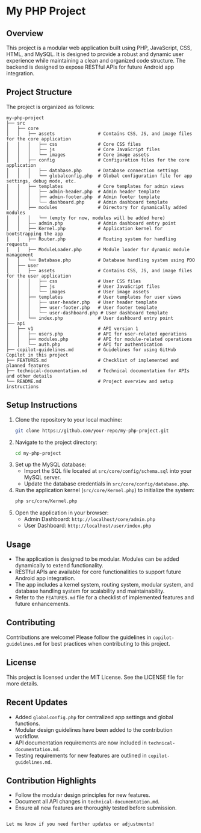 # My PHP Project

## Overview
This project is a modular web application built using PHP, JavaScript, CSS, HTML, and MySQL. It is designed to provide a robust and dynamic user experience while maintaining a clean and organized code structure. The backend is designed to expose RESTful APIs for future Android app integration.

## Project Structure
The project is organized as follows:

```
my-php-project
├── src
│   ├── core
│   │   ├── assets                # Contains CSS, JS, and image files for the core application
│   │   │   ├── css               # Core CSS files
│   │   │   ├── js                # Core JavaScript files
│   │   │   └── images            # Core image assets
│   │   ├── config                # Configuration files for the core application
│   │   │   ├── database.php      # Database connection settings
│   │   │   └── globalconfig.php  # Global configuration file for app settings, debug mode, etc.
│   │   ├── templates             # Core templates for admin views
│   │   │   ├── admin-header.php  # Admin header template
│   │   │   ├── admin-footer.php  # Admin footer template
│   │   │   └── dashboard.php     # Admin dashboard template
│   │   ├── modules               # Directory for dynamically added modules
│   │   │   └── (empty for now, modules will be added here)
│   │   ├── admin.php             # Admin dashboard entry point
│   │   ├── Kernel.php            # Application kernel for bootstrapping the app
│   │   ├── Router.php            # Routing system for handling requests
│   │   ├── ModuleLoader.php      # Module loader for dynamic module management
│   │   └── Database.php          # Database handling system using PDO
│   ├── user
│   │   ├── assets                # Contains CSS, JS, and image files for the user application
│   │   │   ├── css               # User CSS files
│   │   │   ├── js                # User JavaScript files
│   │   │   └── images            # User image assets
│   │   ├── templates             # User templates for user views
│   │   │   ├── user-header.php   # User header template
│   │   │   ├── user-footer.php   # User footer template
│   │   │   └── user-dashboard.php # User dashboard template
│   │   └── index.php             # User dashboard entry point
├── api
│   ├── v1                        # API version 1
│   │   ├── users.php             # API for user-related operations
│   │   ├── modules.php           # API for module-related operations
│   │   └── auth.php              # API for authentication
├── copilot-guidelines.md         # Guidelines for using GitHub Copilot in this project
├── FEATURES.md                   # Checklist of implemented and planned features
├── technical-documentation.md    # Technical documentation for APIs and other details
└── README.md                     # Project overview and setup instructions
```

## Setup Instructions
1. Clone the repository to your local machine:
   ```bash
   git clone https://github.com/your-repo/my-php-project.git
   ```
2. Navigate to the project directory:
   ```bash
   cd my-php-project
   ```
3. Set up the MySQL database:
   - Import the SQL file located at `src/core/config/schema.sql` into your MySQL server.
   - Update the database credentials in `src/core/config/database.php`.
4. Run the application kernel (`src/core/Kernel.php`) to initialize the system:
   ```bash
   php src/core/Kernel.php
   ```
5. Open the application in your browser:
   - Admin Dashboard: `http://localhost/core/admin.php`
   - User Dashboard: `http://localhost/user/index.php`

## Usage
- The application is designed to be modular. Modules can be added dynamically to extend functionality.
- RESTful APIs are available for core functionalities to support future Android app integration.
- The app includes a kernel system, routing system, modular system, and database handling system for scalability and maintainability.
- Refer to the `FEATURES.md` file for a checklist of implemented features and future enhancements.

## Contributing
Contributions are welcome! Please follow the guidelines in `copilot-guidelines.md` for best practices when contributing to this project.

## License
This project is licensed under the MIT License. See the LICENSE file for more details.

## Recent Updates
- Added `globalconfig.php` for centralized app settings and global functions.
- Modular design guidelines have been added to the contribution workflow.
- API documentation requirements are now included in `technical-documentation.md`.
- Testing requirements for new features are outlined in `copilot-guidelines.md`.

## Contribution Highlights
- Follow the modular design principles for new features.
- Document all API changes in `technical-documentation.md`.
- Ensure all new features are thoroughly tested before submission.
```

Let me know if you need further updates or adjustments!